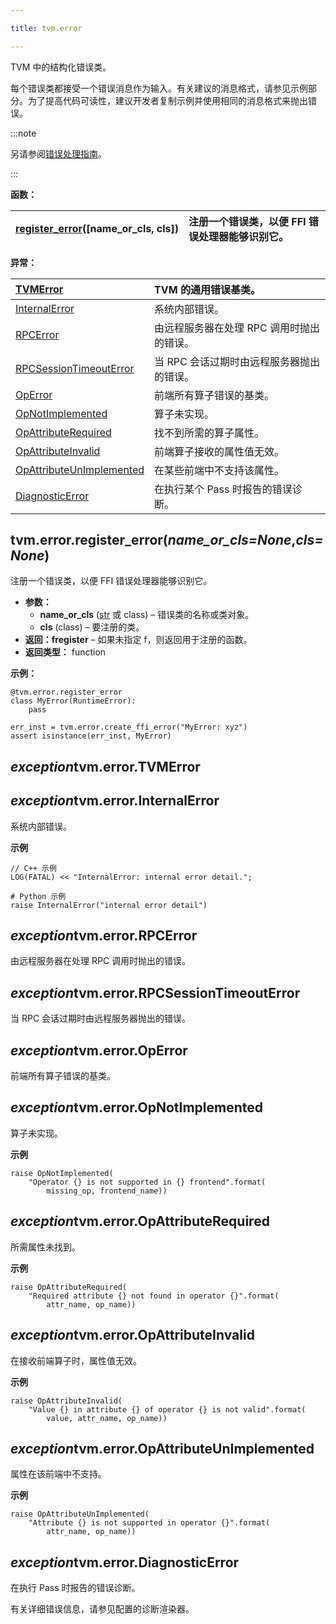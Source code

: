 ```yaml
---

title: tvm.error

---
```



TVM 中的结构化错误类。


每个错误类都接受一个错误消息作为输入。有关建议的消息格式，请参见示例部分。为了提高代码可读性，建议开发者复制示例并使用相同的消息格式来抛出错误。

:::note

另请参阅[错误处理指南](https://tvm.hyper.ai/docs/about/contribute/error_handling-guide)。

:::


**函数：**

|[register_error](https://tvm.hyper.ai/docs/api-reference/python-api/tvm-error#tvmerrorregister_errorname_or_clsnoneclsnone)([name_or_cls, cls])|注册一个错误类，以便 FFI 错误处理器能够识别它。|
|:----|:----|


**异常：**

|[TVMError](https://tvm.hyper.ai/docs/api-reference/python-api/tvm-error#exceptiontvmerrortvmerror)|TVM 的通用错误基类。|
|:----|:----|
|[InternalError](https://tvm.hyper.ai/docs/api-reference/python-api/tvm-error#exceptiontvmerrorinternalerror)|系统内部错误。|
|[RPCError](https://tvm.hyper.ai/docs/api-reference/python-api/tvm-error#exceptiontvmerrorrpcerror)|由远程服务器在处理 RPC 调用时抛出的错误。|
|[RPCSessionTimeoutError](https://tvm.hyper.ai/docs/api-reference/python-api/tvm-error#exceptiontvmerrorrpcsessiontimeouterror)|当 RPC 会话过期时由远程服务器抛出的错误。|
|[OpError](https://tvm.hyper.ai/docs/api-reference/python-api/tvm-error#exceptiontvmerroroperror)|前端所有算子错误的基类。|
|[OpNotImplemented](https://tvm.hyper.ai/docs/api-reference/python-api/tvm-error#exceptiontvmerroropnotimplemented)|算子未实现。|
|[OpAttributeRequired](https://tvm.hyper.ai/docs/api-reference/python-api/tvm-error#exceptiontvmerroropattributerequired)|找不到所需的算子属性。|
|[OpAttributeInvalid](https://tvm.hyper.ai/docs/api-reference/python-api/tvm-error#exceptiontvmerroropattributeinvalid)|前端算子接收的属性值无效。|
|[OpAttributeUnImplemented](https://tvm.hyper.ai/docs/api-reference/python-api/tvm-error#exceptiontvmerroropattributeunimplemented)|在某些前端中不支持该属性。|
|[DiagnosticError](https://tvm.hyper.ai/docs/api-reference/python-api/tvm-error#exceptiontvmerrordiagnosticerror)|在执行某个 Pass 时报告的错误诊断。|



## **tvm.error.register_error(*name_or_cls=None*,*cls=None*)**

注册一个错误类，以便 FFI 错误处理器能够识别它。
* **参数：**
   * **name_or_cls** ([str](https://docs.python.org/3/library/stdtypes.html#str) 或 class) – 错误类的名称或类对象。 
   * **cls** (class) – 要注册的类。
* **返回：fregister** – 如果未指定 f，则返回用于注册的函数。
* **返回类型：** function


**示例：**

```plain
@tvm.error.register_error
class MyError(RuntimeError):
    pass

err_inst = tvm.error.create_ffi_error("MyError: xyz")
assert isinstance(err_inst, MyError)
```


## ***exception*tvm.error.TVMError**

## ***exception*tvm.error.InternalError**
系统内部错误。


**示例**


```plain
// C++ 示例
LOG(FATAL) << "InternalError: internal error detail.";
```

```plain
# Python 示例
raise InternalError("internal error detail")
```


## ***exception*tvm.error.RPCError**

由远程服务器在处理 RPC 调用时抛出的错误。


## ***exception*tvm.error.RPCSessionTimeoutError**

当 RPC 会话过期时由远程服务器抛出的错误。


## ***exception*tvm.error.OpError**

前端所有算子错误的基类。


## ***exception*tvm.error.OpNotImplemented**
算子未实现。


**示例**

```plain
raise OpNotImplemented(
    "Operator {} is not supported in {} frontend".format(
        missing_op, frontend_name))
```


## ***exception*tvm.error.OpAttributeRequired**

所需属性未找到。


**示例**

```plain
raise OpAttributeRequired(
    "Required attribute {} not found in operator {}".format(
        attr_name, op_name))
```


## ***exception*tvm.error.OpAttributeInvalid**

在接收前端算子时，属性值无效。


**示例**

```plain
raise OpAttributeInvalid(
    "Value {} in attribute {} of operator {} is not valid".format(
        value, attr_name, op_name))
```


## ***exception*tvm.error.OpAttributeUnImplemented**

属性在该前端中不支持。


**示例**

```plain
raise OpAttributeUnImplemented(
    "Attribute {} is not supported in operator {}".format(
        attr_name, op_name))
```


## ***exception*tvm.error.DiagnosticError**
在执行 Pass 时报告的错误诊断。


有关详细错误信息，请参见配置的诊断渲染器。


